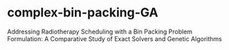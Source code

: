# complex-bin-packing-GA
Addressing Radiotherapy Scheduling with a Bin Packing Problem Formulation: A Comparative Study of Exact Solvers and Genetic Algorithms
